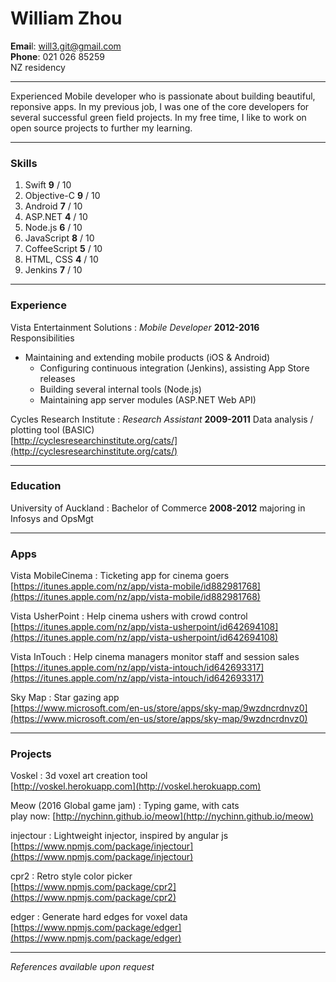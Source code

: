 # William Zhou  
**Emai**l: will3.git@gmail.com  	
**Phone**: 021 026 85259  
NZ residency

------

Experienced Mobile developer who is passionate about building beautiful, reponsive apps. In my previous job, I was one of the core developers for several successful green field projects. In my free time, I like to work on open source projects to further my learning.

------

### Skills

1. Swift        **9** / 10
1. Objective-C  **9** / 10
1. Android      **7** / 10
1. ASP.NET      **4** / 10
1. Node.js      **6** / 10
1. JavaScript   **8** / 10
1. CoffeeScript **5** / 10
1. HTML, CSS    **4** / 10
1. Jenkins      **7** / 10

------

### Experience

Vista Entertainment Solutions
: *Mobile Developer*
  __2012-2016__
  Responsibilities  
  * Maintaining and extending mobile products \(iOS & Android\)  
	* Configuring continuous integration \(Jenkins\), assisting App Store releases  
	* Building several internal tools \(Node.js\)  
	* Maintaining app server modules \(ASP.NET Web API\)  

Cycles Research Institute
: *Research Assistant*
  __2009-2011__
  Data analysis / plotting tool \(BASIC\)  
  [http://cyclesresearchinstitute.org/cats/](http://cyclesresearchinstitute.org/cats/)

------

### Education

University of Auckland
: Bachelor of Commerce
	__2008-2012__
	majoring in Infosys and OpsMgt

------

### Apps

Vista MobileCinema
: Ticketing app for cinema goers  
  [https://itunes.apple.com/nz/app/vista-mobile/id882981768](https://itunes.apple.com/nz/app/vista-mobile/id882981768)

Vista UsherPoint
: Help cinema ushers with crowd control  
  [https://itunes.apple.com/nz/app/vista-usherpoint/id642694108](https://itunes.apple.com/nz/app/vista-usherpoint/id642694108)

Vista InTouch
: Help cinema managers monitor staff and session sales  
  [https://itunes.apple.com/nz/app/vista-intouch/id642693317](https://itunes.apple.com/nz/app/vista-intouch/id642693317)

Sky Map
: Star gazing app  
  [https://www.microsoft.com/en-us/store/apps/sky-map/9wzdncrdnvz0](https://www.microsoft.com/en-us/store/apps/sky-map/9wzdncrdnvz0)

------

### Projects

Voskel
: 3d voxel art creation tool  
  [http://voskel.herokuapp.com](http://voskel.herokuapp.com)

Meow \(2016 Global game jam\)
: Typing game, with cats  
  play now: [http://nychinn.github.io/meow](http://nychinn.github.io/meow)

injectour
: Lightweight injector, inspired by angular js  
  [https://www.npmjs.com/package/injectour](https://www.npmjs.com/package/injectour)

cpr2
: Retro style color picker  
  [https://www.npmjs.com/package/cpr2](https://www.npmjs.com/package/cpr2)

edger
: Generate hard edges for voxel data  
  [https://www.npmjs.com/package/edger](https://www.npmjs.com/package/edger)

------

*References available upon request*